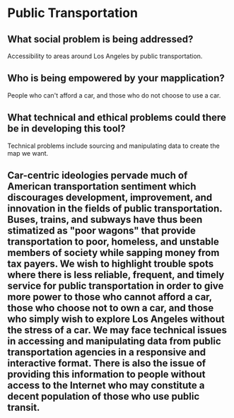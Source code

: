 # Public Transportation

## What social problem is being addressed?
Accessibility to areas around Los Angeles by public transportation.

## Who is being empowered by your mapplication?
People who can't afford a car, and those who do not choose to use a car.

## What technical and ethical problems could there be in developing this tool?
Technical problems include sourcing and manipulating data to create the map we want.

## Car-centric ideologies pervade much of American transportation sentiment which discourages development, improvement, and innovation in the fields of public transportation. Buses, trains, and subways have thus been stimatized as "poor wagons" that provide transportation to poor, homeless, and unstable members of society while sapping money from tax payers. We wish to highlight trouble spots where there is less reliable, frequent, and timely service for public transportation in order to give more power to those who cannot afford a car, those who choose not to own a car, and those who simply wish to explore Los Angeles without the stress of a car. We may face technical issues in accessing and manipulating data from public transportation agencies in a responsive and interactive format. There is also the issue of providing this information to people without access to the Internet who may constitute a decent population of those who use public transit.
